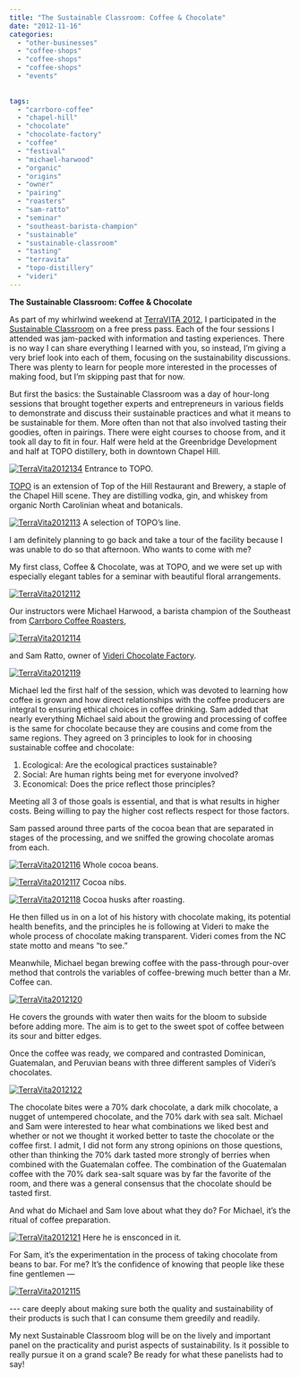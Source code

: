 ```yaml
---
title: "The Sustainable Classroom: Coffee & Chocolate"
date: "2012-11-16"
categories:
  - "other-businesses"
  - "coffee-shops"
  - "coffee-shops"
  - "coffee-shops"
  - "events"
  
  
tags:
  - "carrboro-coffee"
  - "chapel-hill"
  - "chocolate"
  - "chocolate-factory"
  - "coffee"
  - "festival"
  - "michael-harwood"
  - "organic"
  - "origins"
  - "owner"
  - "pairing"
  - "roasters"
  - "sam-ratto"
  - "seminar"
  - "southeast-barista-champion"
  - "sustainable"
  - "sustainable-classroom"
  - "tasting"
  - "terravita"
  - "topo-distillery"
  - "videri"
---
```


**The Sustainable Classroom: Coffee & Chocolate**

As part of my whirlwind weekend at [TerraVITA 2012](http://www.terravitaevent.com "TerraVITA"), I participated in the [Sustainable Classroom](http://www.terravitaevent.com/TerraVITA/SessionDescrip.html) on a free press pass. Each of the four sessions I attended was jam-packed with information and tasting experiences. There is no way I can share everything I learned with you, so instead, I’m giving a very brief look into each of them, focusing on the sustainability discussions. There was plenty to learn for people more interested in the processes of making food, but I’m skipping past that for now.

But first the basics: the Sustainable Classroom was a day of hour-long sessions that brought together experts and entrepreneurs in various fields to demonstrate and discuss their sustainable practices and what it means to be sustainable for them. More often than not that also involved tasting their goodies, often in pairings. There were eight courses to choose from, and it took all day to fit in four. Half were held at the Greenbridge Development and half at TOPO distillery, both in downtown Chapel Hill.




<div class="caption">

[![](http://www.rebeccagomezfarrell.com/wp-content/uploads/2012/11/TerraVita2012134.jpg "TerraVita2012134")](http://www.rebeccagomezfarrell.com/wp-content/uploads/2012/11/TerraVita2012134.jpg) Entrance to TOPO.</div>


[TOPO](http://topodistillery.com/) is an extension of Top of the Hill Restaurant and Brewery, a staple of the Chapel Hill scene. They are distilling vodka, gin, and whiskey from organic North Carolinian wheat and botanicals.




<div class="caption">

[![](http://www.rebeccagomezfarrell.com/wp-content/uploads/2012/11/TerraVita2012113.jpg "TerraVita2012113")](http://www.rebeccagomezfarrell.com/wp-content/uploads/2012/11/TerraVita2012113.jpg) A selection of TOPO’s line.</div>


I am definitely planning to go back and take a tour of the facility because I was unable to do so that afternoon. Who wants to come with me?

My first class, Coffee & Chocolate, was at TOPO, and we were set up with especially elegant tables for a seminar with beautiful floral arrangements.

[![](http://www.rebeccagomezfarrell.com/wp-content/uploads/2012/11/TerraVita2012112.jpg "TerraVita2012112")](http://www.rebeccagomezfarrell.com/wp-content/uploads/2012/11/TerraVita2012112.jpg)

Our instructors were Michael Harwood, a barista champion of the Southeast from [Carrboro Coffee Roasters](http://www.carrborocoffee.com),

[![](http://www.rebeccagomezfarrell.com/wp-content/uploads/2012/11/TerraVita2012114.jpg "TerraVita2012114")](http://www.rebeccagomezfarrell.com/wp-content/uploads/2012/11/TerraVita2012114.jpg)

and Sam Ratto, owner of [Videri Chocolate Factory](http://viderichocolatefactory.com/).

[![](http://www.rebeccagomezfarrell.com/wp-content/uploads/2012/11/TerraVita2012119.jpg "TerraVita2012119")](http://www.rebeccagomezfarrell.com/wp-content/uploads/2012/11/TerraVita2012119.jpg)

Michael led the first half of the session, which was devoted to learning how coffee is grown and how direct relationships with the coffee producers are integral to ensuring ethical choices in coffee drinking. Sam added that nearly everything Michael said about the growing and processing of coffee is the same for chocolate because they are cousins and come from the same regions. They agreed on 3 principles to look for in choosing sustainable coffee and chocolate: 

1. Ecological: Are the ecological practices sustainable?
2. Social: Are human rights being met for everyone involved?
3. Economical: Does the price reflect those principles?

Meeting all 3 of those goals is essential, and that is what results in higher costs. Being willing to pay the higher cost reflects respect for those factors.

Sam passed around three parts of the cocoa bean that are separated in stages of the processing, and we sniffed the growing chocolate aromas from each.




<div class="caption">

[![](http://www.rebeccagomezfarrell.com/wp-content/uploads/2012/11/TerraVita2012116.jpg "TerraVita2012116")](http://www.rebeccagomezfarrell.com/wp-content/uploads/2012/11/TerraVita2012116.jpg) Whole cocoa beans.</div>





<div class="caption">

[![](http://www.rebeccagomezfarrell.com/wp-content/uploads/2012/11/TerraVita2012117.jpg "TerraVita2012117")](http://www.rebeccagomezfarrell.com/wp-content/uploads/2012/11/TerraVita2012117.jpg) Cocoa nibs.</div>





<div class="caption">

[![](http://www.rebeccagomezfarrell.com/wp-content/uploads/2012/11/TerraVita2012118.jpg "TerraVita2012118")](http://www.rebeccagomezfarrell.com/wp-content/uploads/2012/11/TerraVita2012118.jpg) Cocoa husks after roasting.</div>


He then filled us in on a lot of his history with chocolate making, its potential health benefits, and the principles he is following at Videri to make the whole process of chocolate making transparent. Videri comes from the NC state motto and means “to see.”

Meanwhile, Michael began brewing coffee with the pass-through pour-over method that controls the variables of coffee-brewing much better than a Mr. Coffee can.

[![](http://www.rebeccagomezfarrell.com/wp-content/uploads/2012/11/TerraVita2012120.jpg "TerraVita2012120")](http://www.rebeccagomezfarrell.com/wp-content/uploads/2012/11/TerraVita2012120.jpg)

He covers the grounds with water then waits for the bloom to subside before adding more. The aim is to get to the sweet spot of coffee between its sour and bitter edges.

Once the coffee was ready, we compared and contrasted Dominican, Guatemalan, and Peruvian beans with three different samples of Videri’s chocolates.

[![](http://www.rebeccagomezfarrell.com/wp-content/uploads/2012/11/TerraVita2012122.jpg "TerraVita2012122")](http://www.rebeccagomezfarrell.com/wp-content/uploads/2012/11/TerraVita2012122.jpg)

The chocolate bites were a 70% dark chocolate, a dark milk chocolate, a nugget of untempered chocolate, and the 70% dark with sea salt. Michael and Sam were interested to hear what combinations we liked best and whether or not we thought it worked better to taste the chocolate or the coffee first. I admit, I did not form any strong opinions on those questions, other than thinking the 70% dark tasted more strongly of berries when combined with the Guatemalan coffee. The combination of the Guatemalan coffee with the 70% dark sea-salt square was by far the favorite of the room, and there was a general consensus that the chocolate should be tasted first.

And what do Michael and Sam love about what they do? For Michael, it’s the ritual of coffee preparation.




<div class="caption">

[![](http://www.rebeccagomezfarrell.com/wp-content/uploads/2012/11/TerraVita2012121.jpg "TerraVita2012121")](http://www.rebeccagomezfarrell.com/wp-content/uploads/2012/11/TerraVita2012121.jpg) Here he is ensconced in it.</div>


For Sam, it’s the experimentation in the process of taking chocolate from beans to bar. For me? It’s the confidence of knowing that people like these fine gentlemen —

[![](http://www.rebeccagomezfarrell.com/wp-content/uploads/2012/11/TerraVita2012115.jpg "TerraVita2012115")](http://www.rebeccagomezfarrell.com/wp-content/uploads/2012/11/TerraVita2012115.jpg)

\--- care deeply about making sure both the quality and sustainability of their products is such that I can consume them greedily and readily.

My next Sustainable Classroom blog will be on the lively and important panel on the practicality and purist aspects of sustainability. Is it possible to really pursue it on a grand scale? Be ready for what these panelists had to say!
